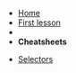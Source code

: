 <!-- markdownlint-disable MD041 -->

* [Home](/)
* [First lesson](1lesson.md)
* &nbsp;
* **Cheatsheets**
<!-- * [Basic Git commands](git-commands.md) -->
* [Selectors](selectors.md)
